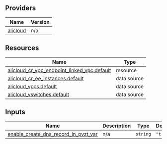 <!-- BEGIN_TF_DOCS -->
## Providers

| Name | Version |
|------|---------|
| <a name="provider_alicloud"></a> [alicloud](#provider\_alicloud) | n/a |

## Resources

| Name | Type |
|------|------|
| [alicloud_cr_vpc_endpoint_linked_vpc.default](https://registry.terraform.io/providers/hashicorp/alicloud/latest/docs/resources/cr_vpc_endpoint_linked_vpc) | resource |
| [alicloud_cr_ee_instances.default](https://registry.terraform.io/providers/hashicorp/alicloud/latest/docs/data-sources/cr_ee_instances) | data source |
| [alicloud_vpcs.default](https://registry.terraform.io/providers/hashicorp/alicloud/latest/docs/data-sources/vpcs) | data source |
| [alicloud_vswitches.default](https://registry.terraform.io/providers/hashicorp/alicloud/latest/docs/data-sources/vswitches) | data source |

## Inputs

| Name | Description | Type | Default | Required |
|------|-------------|------|---------|:--------:|
| <a name="input_enable_create_dns_record_in_pvzt_var"></a> [enable\_create\_dns\_record\_in\_pvzt\_var](#input\_enable\_create\_dns\_record\_in\_pvzt\_var) | n/a | `string` | `"true"` | no |
<!-- END_TF_DOCS -->    